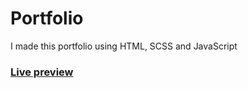 # Portfolio
 
I made this portfolio using HTML, SCSS and JavaScript 
### [Live preview](https://portfolio-wxit.vercel.app)
